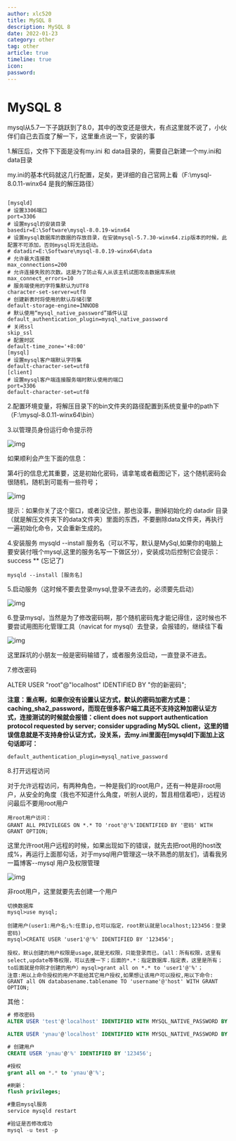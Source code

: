 ```yaml
---
author: xlc520
title: MySQL 8
description: MySQL 8
date: 2022-01-23
category: other
tag: other
article: true
timeline: true
icon: 
password: 
---
```



# MySQL 8



mysql从5.7一下子跳跃到了8.0，其中的改变还是很大，有点这里就不说了，小伙伴们自己去百度了解一下，这里重点说一下，安装的事

1.解压后，文件下下面是没有my.ini 和 data目录的，需要自己新建一个my.ini和data目录

my.ini的基本代码就这几行配置，足矣，更详细的自己官网上看（F:\mysql-8.0.11-winx64 是我的解压路径）



```

[mysqld]
# 设置3306端口
port=3306
# 设置mysql的安装目录
basedir=E:\Software\mysql-8.0.19-winx64
# 设置mysql数据库的数据的存放目录，在安装mysql-5.7.30-winx64.zip版本的时候，此配置不可添加，否则mysql将无法启动。
# datadir=E:\Software\mysql-8.0.19-winx64\data
# 允许最大连接数
max_connections=200
# 允许连接失败的次数。这是为了防止有人从该主机试图攻击数据库系统
max_connect_errors=10
# 服务端使用的字符集默认为UTF8
character-set-server=utf8
# 创建新表时将使用的默认存储引擎
default-storage-engine=INNODB
# 默认使用“mysql_native_password”插件认证
default_authentication_plugin=mysql_native_password
# 关闭ssl
skip_ssl
# 配置时区
default-time_zone='+8:00'
[mysql]
# 设置mysql客户端默认字符集
default-character-set=utf8
[client]
# 设置mysql客户端连接服务端时默认使用的端口
port=3306
default-character-set=utf8
```

2.配置环境变量，将解压目录下的bin文件夹的路径配置到系统变量中的path下（F:\mysql-8.0.11-winx64\bin）

3.以管理员身份运行命令提示符

![img](https://gh.xlc520.tk/xlc520/MyImage/raw/main/MdImg/856176-20180428143824709-218907811.png)

如果顺利会产生下面的信息：

第4行的信息尤其重要，这是初始化密码，请拿笔或者截图记下，这个随机密码会很随机，随机到可能有一些符号；

![img](https://gh.xlc520.tk/xlc520/MyImage/raw/main/MdImg/856176-20180428143923105-1817069252.png)

提示：如果你关了这个窗口，或者没记住，那也没事，删掉初始化的 datadir 目录（就是解压文件夹下的data文件夹）里面的东西，不要删除data文件夹，再执行一遍初始化命令，又会重新生成的。

4.安装服务 mysqld --install 服务名（可以不写，默认是MySql,如果你的电脑上要安装付哦个mysql,这里的服务名写一下做区分），安装成功后控制它会提示：success ** (忘记了)

```
mysqld --install [服务名]
```

 5.启动服务（这时候不要去登录mysql,登录不进去的，必须要先启动）

![img](https://gh.xlc520.tk/xlc520/MyImage/raw/main/MdImg/856176-20180428144751212-1355452928.png)

 

6.登录mysql，当然是为了修改密码啊，那个随机密码鬼才能记得住，这时候也不要尝试用图形化管理工具（navicat for mysql）去登录，会报错的，继续往下看

![img](https://gh.xlc520.tk/xlc520/MyImage/raw/main/MdImg/856176-20180428145014478-776409826.png)

这里踩坑的小朋友一般是密码输错了，或者服务没启动，一直登录不进去。

 

7.修改密码

ALTER USER "root"@"localhost" IDENTIFIED BY "你的新密码";

 **注意：重点啊，如果你没有设置认证方式，默认的密码加密方式是：caching_sha2_password，而现在很多客户端工具还不支持这种加密认证方式，连接测试的时候就会报错：client does not support authentication protocol requested by server; consider upgrading MySQL client，这里的错误信息就是不支持身份认证方式，没关系，去my.ini里面在[mysqld]下面加上这句话即可：**

```
default_authentication_plugin=mysql_native_password
```

 

 8.打开远程访问

对于允许远程访问，有两种角色，一种是我们的root用户，还有一种是非root用户，从安全的角度（我也不知道什么角度，听别人说的，暂且相信着吧），远程访问最后不要用root用户

```
用root用户访问：
GRANT ALL PRIVILEGES ON *.* TO 'root'@'%'IDENTIFIED BY '密码' WITH GRANT OPTION;
```

 

这里允许root用户远程的时候，如果出现如下的错误，就先去把root用的host改成%，再运行上面那句话，对于mysql用户管理这一块不熟悉的朋友们，请看我另一篇博客--mysql 用户及权限管理

![img](https://gh.xlc520.tk/xlc520/MyImage/raw/main/MdImg/856176-20180428150157767-1407082633.png)

 

非root用户，这里就要先去创建一个用户

```
切换数据库
mysql>use mysql;

创建用户(user1:用户名;%:任意ip,也可以指定，root默认就是localhost;123456：登录密码)
mysql>CREATE USER 'user1'@'%' IDENTIFIED BY '123456';

授权，默认创建的用户权限是usage,就是无权限，只能登录而已，（all：所有权限，这里有select,update等等权限，可以去搜一下；后面的*.*：指定数据库.指定表，这里是所有；to后面就是你刚才创建的用户）mysql>grant all on *.* to 'user1'@'%'；
注意:用以上命令授权的用户不能给其它用户授权,如果想让该用户可以授权,用以下命令: 
GRANT all ON databasename.tablename TO 'username'@'host' WITH GRANT OPTION; 
```

其他：

```sql
# 修改密码
ALTER USER 'test'@'localhost' IDENTIFIED WITH MYSQL_NATIVE_PASSWORD BY '新密码';

ALTER USER 'ynau'@'localhost' IDENTIFIED WITH MYSQL_NATIVE_PASSWORD BY '123456';

# 创建用户
CREATE USER 'ynau'@'%' IDENTIFIED BY '123456';

#授权
grant all on *.* to 'ynau'@'%';

#刷新：
flush privileges;

#重启mysql服务
service mysqld restart

#验证是否修改成功
mysql -u test -p
```

 